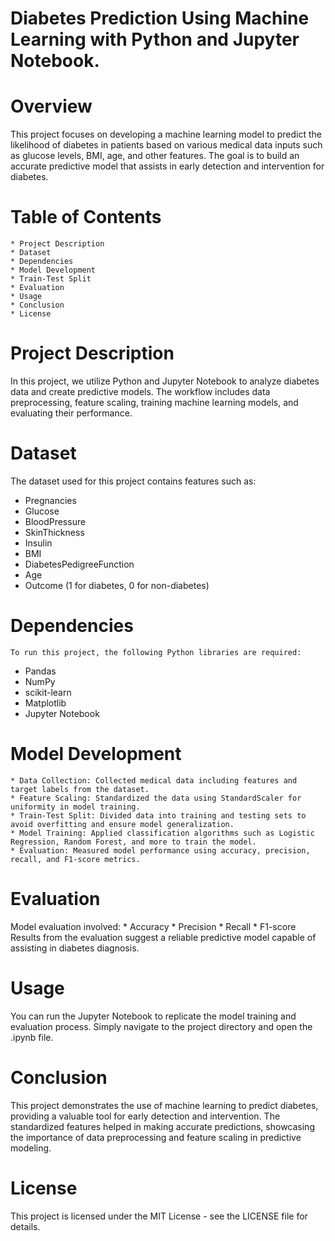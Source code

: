 # Diabetes Prediction Using Machine Learning with Python and Jupyter Notebook.
# Overview
This project focuses on developing a machine learning model to predict the likelihood of diabetes in patients based on various medical data inputs such as glucose levels, BMI, age, and other features. The goal is to build an accurate predictive model that assists in early detection and intervention for diabetes.

# Table of Contents
	* Project Description
	* Dataset
	* Dependencies
	* Model Development
	* Train-Test Split
	* Evaluation
	* Usage
	* Conclusion
	* License

# Project Description
In this project, we utilize Python and Jupyter Notebook to analyze diabetes data and create predictive models. The workflow includes data preprocessing, feature scaling, training machine learning models, and evaluating their performance.

# Dataset

The dataset used for this project contains features such as:

* Pregnancies
* Glucose
* BloodPressure
* SkinThickness
* Insulin
* BMI
* DiabetesPedigreeFunction
* Age
* Outcome (1 for diabetes, 0 for non-diabetes)

# Dependencies
	To run this project, the following Python libraries are required:

* Pandas
* NumPy
* scikit-learn
* Matplotlib
* Jupyter Notebook

# Model Development
	* Data Collection: Collected medical data including features and target labels from the dataset.
	* Feature Scaling: Standardized the data using StandardScaler for uniformity in model training.
	* Train-Test Split: Divided data into training and testing sets to avoid overfitting and ensure model generalization.
	* Model Training: Applied classification algorithms such as Logistic Regression, Random Forest, and more to train the model.
	* Evaluation: Measured model performance using accuracy, precision, recall, and F1-score metrics.

# Evaluation
Model evaluation involved:
	* Accuracy
	* Precision
	* Recall
	* F1-score
Results from the evaluation suggest a reliable predictive model capable of assisting in diabetes diagnosis.

# Usage
You can run the Jupyter Notebook to replicate the model training and evaluation process. Simply navigate to the project directory and open the .ipynb file.

# Conclusion
This project demonstrates the use of machine learning to predict diabetes, providing a valuable tool for early detection and intervention. The standardized features helped in making accurate predictions, showcasing the importance of data preprocessing and feature scaling in predictive modeling.

# License
This project is licensed under the MIT License - see the LICENSE file for details.

